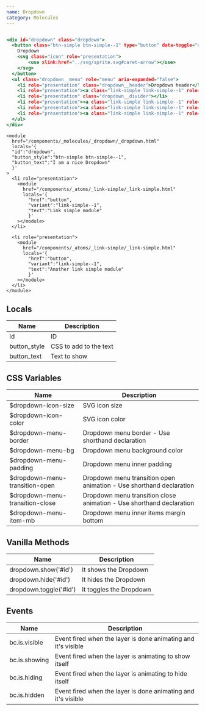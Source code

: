 ```yaml
---
name: Dropdown
category: Molecules
---
```


```dropdown.html

<div id="dropdown" class="dropdown">
  <button class="btn-simple btn-simple--1" type="button" data-toggle="dropdown" aria-expanded="false" aria-haspopup="true">
    Dropdown
    <svg class="icon" role="presentation">
        <use xlink:href="../svg/sprite.svg#caret-arrow"></use>
    </svg>
  </button>
  <ul class="dropdown__menu" role="menu" aria-expanded="false">
    <li role="presentation" class="dropdown__header">Dropdown header</li>
    <li role="presentation"><a class="link-simple link-simple--1" role="menuitem" href="./">Action</a></li>
    <li role="presentation" class="dropdown__divider"></li>
    <li role="presentation"><a class="link-simple link-simple--1" role="menuitem" href="./">Another action</a></li>
    <li role="presentation"><a class="link-simple link-simple--1" role="menuitem" href="./">Something else here</a></li>
    <li role="presentation"><a class="link-simple link-simple--1" role="menuitem" href="./">Separated link</a></li>
  </ul>
</div>

```

```
<module
  href="/components/_molecules/_dropdown/_dropdown.html"
  locals='{
  "id":"dropdown",
  "button_style":"btn-simple btn-simple--1",
  "button_text":"I am a nice Dropdown"
  }'
>
  <li role="presentation">
    <module
      href="/components/_atoms/_link-simple/_link-simple.html"
      locals='{
        "href":"button",
        "variant":"link-simple--1",
        "text":"Link simple module"
        }'
    ></module>
  </li>

  <li role="presentation">
    <module
      href="/components/_atoms/_link-simple/_link-simple.html"
      locals='{
        "href":"button",
        "variant":"link-simple--1",
        "text":"Another link simple module"
        }'
    ></module>
  </li>
</module>
```

## Locals

| Name         | Description            |
| ------------ | ---------------------- |
| id           | ID                     |
| button_style | CSS to add to the text |
| button_text  | Text to show           |

## CSS Variables

| Name                             | Description                                                          |
| -------------------------------- | -------------------------------------------------------------------- |
| \$dropdown-icon-size             | SVG icon size                                                        |
| \$dropdown-icon-color            | SVG icon color                                                       |
| \$dropdown-menu-border           | Dropdown menu border - Use shorthand declaration                     |
| \$dropdown-menu-bg               | Dropdown menu background color                                       |
| \$dropdown-menu-padding          | Dropdown menu inner padding                                          |
| \$dropdown-menu-transition-open  | Dropdown menu transition open animation - Use shorthand declaration  |
| \$dropdown-menu-transition-close | Dropdown menu transition close animation - Use shorthand declaration |
| \$dropdown-menu-item-mb          | Dropdown menu inner items margin bottom                              |

## Vanilla Methods

| Name                   | Description             |
| ---------------------- | ----------------------- |
| dropdown.show('#id')   | It shows the Dropdown   |
| dropdown.hide('#id')   | It hides the Dropdown   |
| dropdown.toggle('#id') | It toggles the Dropdown |

## Events

| Name          | Description                                                   |
| ------------- | ------------------------------------------------------------- |
| bc.is.visible | Event fired when the layer is done animating and it's visible |
| bc.is.showing | Event fired when the layer is animating to show itself        |
| bc.is.hiding  | Event fired when the layer is animating to hide itself        |
| bc.is.hidden  | Event fired when the layer is done animating and it's visible |
